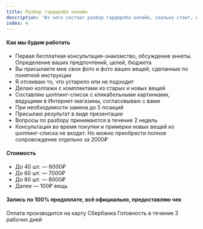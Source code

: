 ```yaml
---
title: Разбор гардероба онлайн
description: 'Из чего состоит разбор гардероба онлайн, сколько стоит, как записаться?'
index: 4
---
```

#### Как мы будем работать
- Первая бесплатная консультация-знакомство, обсуждение анкеты. Определение ваших предпочтений, целей, бюджета
- Вы присылаете мне свои фото и фото ваших вещей, сделанные по понятной инструкции
- Я отсеиваю то, что устарело или не подходит
- Делаю коллажи с комплектами из старых и новых вещей
- Составляю шоппинг-список с кликабельными картинками, ведущими в Интернет-магазины, согласовываю с вами 
- При необходимости замена до 5 позиций
- Присылаю результат в виде презентации
- Вопросы по разбору принимаются в течение 2 недель
- Консультация во время покупки и примерки новых вещей из шоппинг-списка не входит. Но можно приобрести полное сопровождение отдельно за 2000₽
#### Стоимость
- До 40 шт. — 6000₽
- До 60 шт. — 7000₽
- До 80 шт. — 8000₽
- Далее — 100₽ вещь
#### Запись по 100% предоплате, всё официально, предоставляю чек⠀⠀
Оплата производится на карту Сбербанка
Готовность в течение 3 рабочих дней